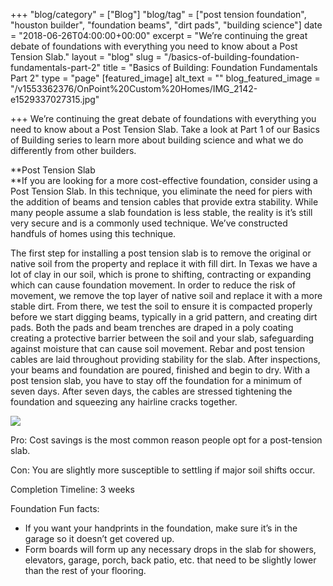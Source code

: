+++
"blog/category" = ["Blog"]
"blog/tag" = ["post tension foundation", "houston builder", "foundation beams", "dirt pads", "building science"]
date = "2018-06-26T04:00:00+00:00"
excerpt = "We’re continuing the great debate of foundations with everything you need to know about a Post Tension Slab."
layout = "blog"
slug = "/basics-of-building-foundation-fundamentals-part-2"
title = "Basics of Building: Foundation Fundamentals Part 2"
type = "page"
[featured_image]
alt_text = ""
blog_featured_image = "/v1553362376/OnPoint%20Custom%20Homes/IMG_2142-e1529337027315.jpg"

+++
We’re continuing the great debate of foundations with everything you need to know about a Post Tension Slab. Take a look at Part 1 of our Basics of Building series to learn more about building science and what we do differently from other builders.

**Post Tension Slab  
**If you are looking for a more cost-effective foundation, consider using a Post Tension Slab. In this technique, you eliminate the need for piers with the addition of beams and tension cables that provide extra stability. While many people assume a slab foundation is less stable, the reality is it’s still very secure and is a commonly used technique. We’ve constructed handfuls of homes using this technique.

The first step for installing a post tension slab is to remove the original or native soil from the property and replace it with fill dirt. In Texas we have a lot of clay in our soil, which is prone to shifting, contracting or expanding which can cause foundation movement. In order to reduce the risk of movement, we remove the top layer of native soil and replace it with a more stable dirt. From there, we test the soil to ensure it is compacted properly before we start digging beams, typically in a grid pattern, and creating dirt pads. Both the pads and beam trenches are draped in a poly coating creating a protective barrier between the soil and your slab, safeguarding against moisture that can cause soil movement. Rebar and post tension cables are laid throughout providing stability for the slab. After inspections, your beams and foundation are poured, finished and begin to dry. With a post tension slab, you have to stay off the foundation for a minimum of seven days. After seven days, the cables are stressed tightening the foundation and squeezing any hairline cracks together.

![](https://res.cloudinary.com/onpointcustomhomes/image/upload/v1553362376/OnPoint%20Custom%20Homes/IMG_2142-e1529337027315.jpg)

Pro: Cost savings is the most common reason people opt for a post-tension slab.

Con: You are slightly more susceptible to settling if major soil shifts occur.

Completion Timeline: 3 weeks

Foundation Fun facts:

* If you want your handprints in the foundation, make sure it’s in the garage so it doesn’t get covered up.
* Form boards will form up any necessary drops in the slab for showers, elevators, garage, porch, back patio, etc. that need to be slightly lower than the rest of your flooring.